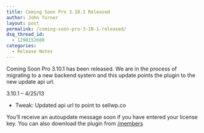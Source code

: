 ```yaml
---
title: Coming Soon Pro 3.10.1 Released
author: John Turner
layout: post
permalink: /coming-soon-pro-3-10-1-released/
dsq_thread_id:
  - 1298152600
categories:
  - Release Notes
---
```

Coming Soon Pro 3.10.1 has been released. We are in the process of migrating to a new backend system and this update points the plugin to the new update api url.

3.10.1 &#8211; 4/25/13
  
* Tweak: Updated api url to point to sellwp.co

You’ll receive an autoupdate message soon if you have entered your license key. You can also download the plugin from <a href="/members" target="_blank">/members</a>
